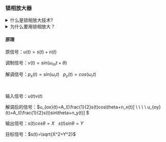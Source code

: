 ### 锁相放大器

<details>
<summary>什么是锁相放大技术?</summary>
调制解调技术＋相敏检测技术+低通滤波
</details>

<details>
<summary>为什么要用锁相放大？</summary>
-噪声随信号一起放大  </br>
-放大效果对高频信号更明显  </br>
-调制解调技术不能提取输入信号相位信息，从而无法得到原信号幅值
</details>

#### 原理

原信号：$u(t) = s(t) + n(t)$

调制信号：$v(t)=sin(\omega_m t+\theta)$

解调信号：$p_x(t) = sin(\omega_r t) \ \ \ p_y(t)=cos(\omega_r t)$

</br>

输入信号：$u(t)v(t)$

解调后的信号：$u_{ox}(t)=A_I[\frac{1}{2}s(t)cos\theta+n_x(t)] \ \ \ \ u_{oy}(t)=A_I[\frac{1}{2}s(t)sin\theta+n_y(t)] $

输出信号：$s(t)cos\theta=X \ \ \ s(t)sin\theta=Y$

目标信号：$s(t)=\sqrt{X^2+Y^2}$
